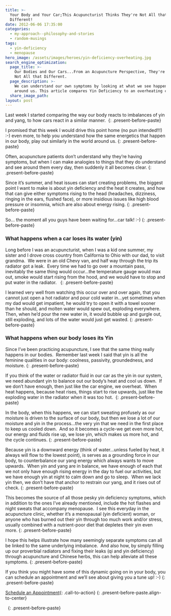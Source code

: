 ```yaml
---
title: >-
  Your Body and Your Car;This Acupuncturist Thinks They're Not All that
  Different!
date: 2012-06-06 17:35:00
categories:
  - my-approach--philosophy-and-stories
  - random-musings
tags:
  - yin-deficiency
  - menopause
hero_image: /assets/images/heroes/yin-deficiency-overheating.jpg
search_engine_optimization:
  page_title: >-
    Our Bodies and Our Cars...From an Acupuncture Perspective, They're Really
    Not All that Different.
  page_description: >-
    We can understand our own symptoms by looking at what we see happening
    around us. This article compares Yin Deficiency to an overheating car.
  share_image_path:
layout: post
---
```


Last week I started comparing the way our body reacts to imbalances of yin and yang, to how cars react in a similar manner.&nbsp;
{: .present-before-paste}

I promised that this week I would drive this point home (no pun intended!!!) :-) even more, to help you understand how the same energetics that happen in our body, play out similarly in the world around us.
{: .present-before-paste}

Often, acupuncture patients don’t understand why they’re having symptoms, but when I can make analogies to things that they do understand and see around them every day, then suddenly it all becomes clear.
{: .present-before-paste}

Since it’s summer, and heat issues can start creating problems, the biggest point I want to make is about yin deficiency and the heat it creates, and how that can give either symptoms rising to the head (headaches, dizziness, ringing in the ears, flushed face), or more insidious issues like high blood pressure or insomnia, which are also about energy rising.
{: .present-before-paste}

So… the moment all you guys have been waiting for…car talk! :-)
{: .present-before-paste}

### What happens when a car loses its water (yin)

Long before I was an acupuncturist, when I was a kid one summer, my sister and I drove cross country from California to Ohio with our dad, to visit grandma.&nbsp; We were in an old Chevy van, and half way through the trip its radiator got a leak.&nbsp; Every time we had to go over a mountain pass, inevitably the same thing would occur…the temperature gauge would max out, smoke would start rising from the hood, and we would have to stop and put water in the radiator. &nbsp;
{: .present-before-paste}

I learned very well from watching this occur over and over again, that you cannot just open a hot radiator and pour cold water in…yet sometimes when my dad would get impatient, he would try to open it with a towel sooner than he should, and molten water would spew out, exploding everywhere.&nbsp; Then, when he’d pour the new water in, it would bubble up and gurgle out, still exploding, and lots of the water would just get wasted.
{: .present-before-paste}

### What happens when our body loses its Yin

Since I’ve been practicing acupuncture, I see that the same thing really happens in our bodies.&nbsp; Remember last week I said that yin is all the feminine qualities in our body: coolness, passivity, groundedness, and moisture.
{: .present-before-paste}

If you think of the water or radiator fluid in our car as the yin in our system, we need abundant yin to balance out our body’s heat and cool us down. &nbsp;If we don’t have enough, then just like the car engine, we overheat.&nbsp; When heat happens, because heat rises, things start to rise upwards, just like the exploding water in the radiator when it was too hot.&nbsp;
{: .present-before-paste}

In the body, when this happens, we can start sweating profusely as our moisture is driven to the surface of our body, but then we lose a lot of our moisture and yin in the process…the very yin that we need in the first place to keep us cooled down.&nbsp; And so it becomes a cycle-we get even more hot, our energy and fluids rise up, we lose yin, which makes us more hot, and the cycle continues.
{: .present-before-paste}

Because yin is a downward energy (think of water…unless fueled by heat, it always will flow to the lowest point), is serves as a grounding force in our body, to counterbalance our yang energy which always wants to move upwards.&nbsp; When yin and yang are in balance, we have enough of each that we not only have enough rising energy in the day to fuel our activities, but we have enough yin at night to calm down and go to sleep.&nbsp; When we lack yin then, we don’t have that anchor to restrain our yang, and it rises out of check.
{: .present-before-paste}

This becomes the source of all those pesky yin deficiency symptoms, which in addition to the ones I’ve already mentioned, include the hot flashes and night sweats that accompany menopause.&nbsp; I see this everyday in the acupuncture clinic, whether it’s a menopausal (yin deficient) woman, or anyone who has burned out their yin through too much work and/or stress, usually combined with a nutrient-poor diet that depletes their yin even more.
{: .present-before-paste}

I hope this helps illustrate how many seemingly separate symptoms can all be linked to the same underlying imbalance.&nbsp; And also how, by simply filling up our proverbial radiators and fixing their leaks (qi and yin deficiency) through acupuncture and Chinese herbs, this can help alleviate all these symptoms.
{: .present-before-paste}

If you think you might have some of this dynamic going on in your body, you can schedule an appointment and we’ll see about giving you a tune up! :-)
{: .present-before-paste}

[Schedule an Appointment](/make-an-appointment/){: .call-to-action}
{: .present-before-paste.align-to-center}

&nbsp;
{: .present-before-paste}